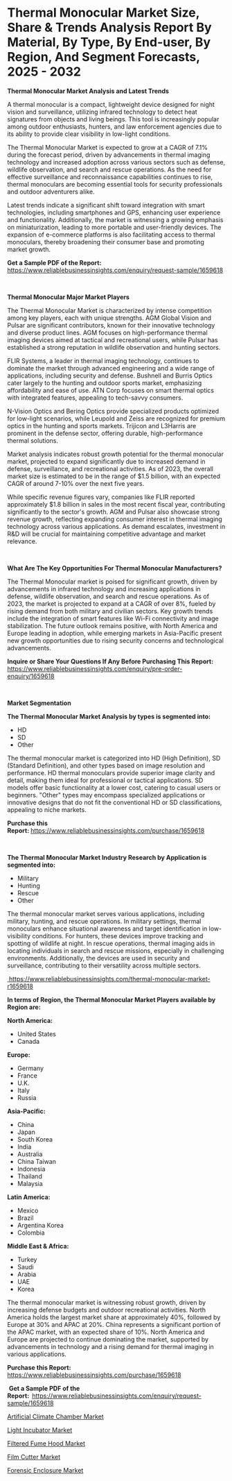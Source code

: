 <p><h1>Thermal Monocular Market Size, Share & Trends Analysis Report By Material, By Type, By End-user, By Region, And Segment Forecasts, 2025 - 2032</h1></p><p><strong>Thermal Monocular Market Analysis and Latest Trends</strong></p>
<p><p>A thermal monocular is a compact, lightweight device designed for night vision and surveillance, utilizing infrared technology to detect heat signatures from objects and living beings. This tool is increasingly popular among outdoor enthusiasts, hunters, and law enforcement agencies due to its ability to provide clear visibility in low-light conditions.</p><p>The Thermal Monocular Market is expected to grow at a CAGR of 7.1% during the forecast period, driven by advancements in thermal imaging technology and increased adoption across various sectors such as defense, wildlife observation, and search and rescue operations. As the need for effective surveillance and reconnaissance capabilities continues to rise, thermal monoculars are becoming essential tools for security professionals and outdoor adventurers alike. </p><p>Latest trends indicate a significant shift toward integration with smart technologies, including smartphones and GPS, enhancing user experience and functionality. Additionally, the market is witnessing a growing emphasis on miniaturization, leading to more portable and user-friendly devices. The expansion of e-commerce platforms is also facilitating access to thermal monoculars, thereby broadening their consumer base and promoting market growth.</p></p>
<p><strong>Get a Sample PDF of the Report:&nbsp;</strong> <a href="https://www.reliablebusinessinsights.com/enquiry/request-sample/1659618?utm_campaign=950&utm_medium=2&utm_source=Github&utm_content=ia&utm_term=08042025&utm_id=thermal-monocular">https://www.reliablebusinessinsights.com/enquiry/request-sample/1659618</a></p>
<p>&nbsp;</p>
<p><strong>Thermal Monocular Major Market Players</strong></p>
<p><p>The Thermal Monocular Market is characterized by intense competition among key players, each with unique strengths. AGM Global Vision and Pulsar are significant contributors, known for their innovative technology and diverse product lines. AGM focuses on high-performance thermal imaging devices aimed at tactical and recreational users, while Pulsar has established a strong reputation in wildlife observation and hunting sectors.</p><p>FLIR Systems, a leader in thermal imaging technology, continues to dominate the market through advanced engineering and a wide range of applications, including security and defense. Bushnell and Burris Optics cater largely to the hunting and outdoor sports market, emphasizing affordability and ease of use. ATN Corp focuses on smart thermal optics with integrated features, appealing to tech-savvy consumers.</p><p>N-Vision Optics and Bering Optics provide specialized products optimized for low-light scenarios, while Leupold and Zeiss are recognized for premium optics in the hunting and sports markets. Trijicon and L3Harris are prominent in the defense sector, offering durable, high-performance thermal solutions.</p><p>Market analysis indicates robust growth potential for the thermal monocular market, projected to expand significantly due to increased demand in defense, surveillance, and recreational activities. As of 2023, the overall market size is estimated to be in the range of $1.5 billion, with an expected CAGR of around 7-10% over the next five years.</p><p>While specific revenue figures vary, companies like FLIR reported approximately $1.8 billion in sales in the most recent fiscal year, contributing significantly to the sector's growth. AGM and Pulsar also showcase strong revenue growth, reflecting expanding consumer interest in thermal imaging technology across various applications. As demand escalates, investment in R&D will be crucial for maintaining competitive advantage and market relevance.</p></p>
<p>&nbsp;</p>
<p><strong>What Are The Key Opportunities For Thermal Monocular Manufacturers?</strong></p>
<p><p>The Thermal Monocular market is poised for significant growth, driven by advancements in infrared technology and increasing applications in defense, wildlife observation, and search and rescue operations. As of 2023, the market is projected to expand at a CAGR of over 8%, fueled by rising demand from both military and civilian sectors. Key growth trends include the integration of smart features like Wi-Fi connectivity and image stabilization. The future outlook remains positive, with North America and Europe leading in adoption, while emerging markets in Asia-Pacific present new growth opportunities due to rising security concerns and technological advancements.</p></p>
<p><strong>Inquire or Share Your Questions If Any Before Purchasing This Report:</strong> <a href="https://www.reliablebusinessinsights.com/enquiry/pre-order-enquiry/1659618?utm_campaign=950&utm_medium=2&utm_source=Github&utm_content=ia&utm_term=08042025&utm_id=thermal-monocular">https://www.reliablebusinessinsights.com/enquiry/pre-order-enquiry/1659618</a></p>
<p>&nbsp;</p>
<p><strong>Market Segmentation</strong></p>
<p><strong>The Thermal Monocular Market Analysis by types is segmented into:</strong></p>
<p><ul><li>HD</li><li>SD</li><li>Other</li></ul></p>
<p><p>The thermal monocular market is categorized into HD (High Definition), SD (Standard Definition), and other types based on image resolution and performance. HD thermal monoculars provide superior image clarity and detail, making them ideal for professional or tactical applications. SD models offer basic functionality at a lower cost, catering to casual users or beginners. "Other" types may encompass specialized applications or innovative designs that do not fit the conventional HD or SD classifications, appealing to niche markets.</p></p>
<p><strong>Purchase this Report:&nbsp;</strong><a href="https://www.reliablebusinessinsights.com/purchase/1659618?utm_campaign=950&utm_medium=2&utm_source=Github&utm_content=ia&utm_term=08042025&utm_id=thermal-monocular">https://www.reliablebusinessinsights.com/purchase/1659618</a></p>
<p>&nbsp;</p>
<p><strong>The Thermal Monocular Market Industry Research by Application is segmented into:</strong></p>
<p><ul><li>Military</li><li>Hunting</li><li>Rescue</li><li>Other</li></ul></p>
<p><p>The thermal monocular market serves various applications, including military, hunting, and rescue operations. In military settings, thermal monoculars enhance situational awareness and target identification in low-visibility conditions. For hunters, these devices improve tracking and spotting of wildlife at night. In rescue operations, thermal imaging aids in locating individuals in search and rescue missions, especially in challenging environments. Additionally, the devices are used in security and surveillance, contributing to their versatility across multiple sectors.</p></p>
<p><a href="https://www.reliablebusinessinsights.com/thermal-monocular-market-r1659618?utm_campaign=950&utm_medium=2&utm_source=Github&utm_content=ia&utm_term=08042025&utm_id=thermal-monocular">&nbsp;https://www.reliablebusinessinsights.com/thermal-monocular-market-r1659618</a></p>
<p><strong>In terms of Region, the Thermal Monocular Market Players available by Region are:</strong></p>
<p>
    <p> <strong> North America: </strong>
        <ul>
            <li>United States</li>
            <li>Canada</li>
        </ul>
        </p> 
    <p> <strong> Europe: </strong>
        <ul>
            <li>Germany</li>
            <li>France</li>
            <li>U.K.</li>
            <li>Italy</li>
            <li>Russia</li>
        </ul>
        </p> 
    <p> <strong> Asia-Pacific: </strong>
        <ul>
            <li>China</li>
            <li>Japan</li>
            <li>South Korea</li>
            <li>India</li>
            <li>Australia</li>
            <li>China Taiwan</li>
            <li>Indonesia</li>
            <li>Thailand</li>
            <li>Malaysia</li>
        </ul>
        </p> 
    <p> <strong> Latin America: </strong>
        <ul>
            <li>Mexico</li>
            <li>Brazil</li>
            <li>Argentina Korea</li>
            <li>Colombia</li>
        </ul>
        </p> 
    <p> <strong> Middle East & Africa: </strong>
        <ul>
            <li>Turkey</li>
            <li>Saudi</li>
            <li>Arabia</li>
            <li>UAE</li>
            <li>Korea</li>
        </ul>
    </p>
    </p>
<p><p>The thermal monocular market is witnessing robust growth, driven by increasing defense budgets and outdoor recreational activities. North America holds the largest market share at approximately 40%, followed by Europe at 30% and APAC at 20%. China represents a significant portion of the APAC market, with an expected share of 10%. North America and Europe are projected to continue dominating the market, supported by advancements in technology and a rising demand for thermal imaging in various applications.</p></p>
<p><strong>Purchase this Report: </strong><a href="https://www.reliablebusinessinsights.com/purchase/1659618?utm_campaign=950&utm_medium=2&utm_source=Github&utm_content=ia&utm_term=08042025&utm_id=thermal-monocular">https://www.reliablebusinessinsights.com/purchase/1659618</a></p>
<p>&nbsp;<strong>Get a Sample PDF of the Report:&nbsp;&nbsp;</strong><a href="https://www.reliablebusinessinsights.com/enquiry/request-sample/1659618?utm_campaign=950&utm_medium=2&utm_source=Github&utm_content=ia&utm_term=08042025&utm_id=thermal-monocular">https://www.reliablebusinessinsights.com/enquiry/request-sample/1659618</a></p>
<p><strong></strong></p>
<p><p><a href="https://github.com/palenjeppecd/Market-Research-Report-List-1/blob/main/artificial-climate-chamber-market.md?utm_campaign=950&utm_medium=2&utm_source=Github&utm_content=ia&utm_term=08042025&utm_id=thermal-monocular">Artificial Climate Chamber Market</a></p><p><a href="https://github.com/raaschadonle/Market-Research-Report-List-1/blob/main/light-incubator-market.md?utm_campaign=950&utm_medium=2&utm_source=Github&utm_content=ia&utm_term=08042025&utm_id=thermal-monocular">Light Incubator Market</a></p><p><a href="https://github.com/danzopachllq/Market-Research-Report-List-1/blob/main/filtered-fume-hood-market.md?utm_campaign=950&utm_medium=2&utm_source=Github&utm_content=ia&utm_term=08042025&utm_id=thermal-monocular">Filtered Fume Hood Market</a></p><p><a href="https://github.com/aarajlyre/Market-Research-Report-List-1/blob/main/film-cutter-market.md?utm_campaign=950&utm_medium=2&utm_source=Github&utm_content=ia&utm_term=08042025&utm_id=thermal-monocular">Film Cutter Market</a></p><p><a href="https://github.com/fendtdjunawo/Market-Research-Report-List-1/blob/main/forensic-enclosure-market.md?utm_campaign=950&utm_medium=2&utm_source=Github&utm_content=ia&utm_term=08042025&utm_id=thermal-monocular">Forensic Enclosure Market</a></p></p>